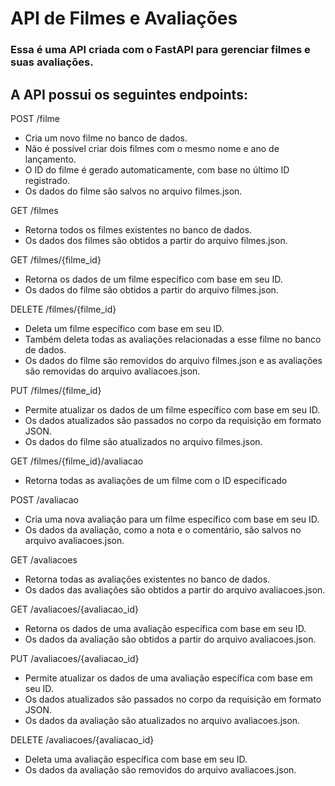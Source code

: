 # API de Filmes e Avaliações
### Essa é uma API criada com o FastAPI para gerenciar filmes e suas avaliações. 

## A API possui os seguintes endpoints:

POST /filme
- Cria um novo filme no banco de dados.
- Não é possível criar dois filmes com o mesmo nome e ano de lançamento.
- O ID do filme é gerado automaticamente, com base no último ID registrado.
- Os dados do filme são salvos no arquivo filmes.json.

GET /filmes
- Retorna todos os filmes existentes no banco de dados.
- Os dados dos filmes são obtidos a partir do arquivo filmes.json.

GET /filmes/{filme_id}
- Retorna os dados de um filme específico com base em seu ID.
- Os dados do filme são obtidos a partir do arquivo filmes.json.

DELETE /filmes/{filme_id}
- Deleta um filme específico com base em seu ID.
- Também deleta todas as avaliações relacionadas a esse filme no banco de dados.
- Os dados do filme são removidos do arquivo filmes.json e as avaliações são removidas do arquivo avaliacoes.json.

PUT /filmes/{filme_id}
- Permite atualizar os dados de um filme específico com base em seu ID.
- Os dados atualizados são passados no corpo da requisição em formato JSON.
- Os dados do filme são atualizados no arquivo filmes.json.

GET /filmes/{filme_id}/avaliacao
- Retorna todas as avaliações de um filme com o ID especificado

POST /avaliacao
- Cria uma nova avaliação para um filme específico com base em seu ID.
- Os dados da avaliação, como a nota e o comentário, são salvos no arquivo avaliacoes.json.

GET /avaliacoes
- Retorna todas as avaliações existentes no banco de dados.
- Os dados das avaliações são obtidos a partir do arquivo avaliacoes.json.

GET /avaliacoes/{avaliacao_id}
- Retorna os dados de uma avaliação específica com base em seu ID.
- Os dados da avaliação são obtidos a partir do arquivo avaliacoes.json.

PUT /avaliacoes/{avaliacao_id}
- Permite atualizar os dados de uma avaliação específica com base em seu ID.
- Os dados atualizados são passados no corpo da requisição em formato JSON.
- Os dados da avaliação são atualizados no arquivo avaliacoes.json.

DELETE /avaliacoes/{avaliacao_id}
- Deleta uma avaliação específica com base em seu ID.
- Os dados da avaliação são removidos do arquivo avaliacoes.json.
